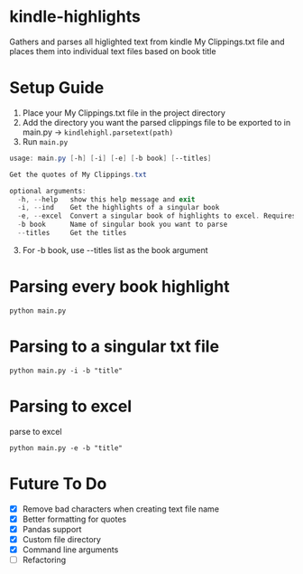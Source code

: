 # kindle-highlights
 Gathers and parses all higlighted text from kindle My Clippings.txt file and places them into individual text files based on book title

# Setup Guide
1) Place your My Clippings.txt file in the project directory
2) Add the directory you want the parsed clippings file to be exported to in main.py -> `kindlehighl.parsetext(path)`
3) Run `main.py` 

```powershell
usage: main.py [-h] [-i] [-e] [-b book] [--titles]

Get the quotes of My Clippings.txt

optional arguments:
  -h, --help   show this help message and exit
  -i, --ind    Get the highlights of a singular book
  -e, --excel  Convert a singular book of highlights to excel. Requires book argument
  -b book      Name of singular book you want to parse
  --titles     Get the titles
```

3) For -b book, use --titles list as the book argument 

# Parsing every book highlight 
```
python main.py 
```

# Parsing to a singular txt file
```
python main.py -i -b "title"
```

# Parsing to excel
 parse to excel
```
python main.py -e -b "title" 
```


# Future To Do
- [X] Remove bad characters when creating text file name
- [X] Better formatting for quotes
- [X] Pandas support
- [X] Custom file directory 
- [X] Command line arguments
- [ ] Refactoring